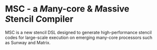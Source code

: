 # MSC - a *M*any-core & *M*assive *S*tencil *C*ompiler

MSC is a new stencil DSL designed to generate high-performance stencil codes for large-scale execution on emerging many-core processors such as Sunway and Matrix.
